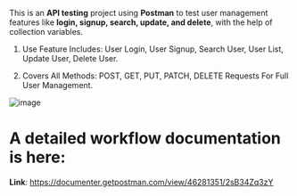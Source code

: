 This is an **API testing** project using **Postman** to test user management features like **login, signup, search, update, and delete**, with the help of collection variables.

1. Use Feature Includes: User Login, User Signup, Search User, User List, Update User, Delete User.
  
2. Covers All Methods: POST, GET, PUT, PATCH, DELETE Requests For Full User Management.

![image](https://github.com/user-attachments/assets/f4310bd6-f66f-465a-9af1-388653623f4b)

# A detailed workflow documentation is here:
**Link**: https://documenter.getpostman.com/view/46281351/2sB34Zq3zY
